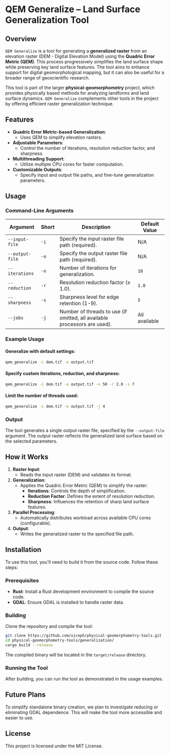# QEM Generalize – Land Surface Generalization Tool

## Overview

`QEM Generalize` is a tool for generating a **generalized raster** from an elevation raster (DEM - Digital Elevation Model) using the **Quadric Error Metric (QEM)**. This process progressively simplifies the land surface shape while preserving key land surface features. The tool aims to enhance support for digital geomorphological mapping, but it can also be useful for a broader range of geoscientific research.

This tool is part of the larger **physical-geomorphometry** project, which provides physically based methods for analyzing landforms and land surface dynamics. `QEM Generalize` complements other tools in the project by offering efficient raster generalization technique.

## Features

- **Quadric Error Metric-based Generalization**:
  - Uses QEM to simplify elevation rasters.
- **Adjustable Parameters**:
  - Control the number of iterations, resolution reduction factor, and sharpness.
- **Multithreading Support**:
  - Utilize multiple CPU cores for faster computation.
- **Customizable Outputs**:
  - Specify input and output file paths, and fine-tune generalization parameters.

## Usage

### Command-Line Arguments

| Argument              | Short | Description                                                                              | Default Value |
|-----------------------|-------|------------------------------------------------------------------------------------------|---------------|
| `--input-file`        | `-i`  | Specify the input raster file path (required).                                           | N/A           |
| `--output-file`       | `-o`  | Specify the output raster file path (required).                                          | N/A           |
| `--iterations`        | `-n`  | Number of iterations for generalization.                                                 | `10`          |
| `--reduction`         | `-r`  | Resolution reduction factor (≥ 1.0).                                                     | `1.0`         |
| `--sharpness`         | `-s`  | Sharpness level for edge retention (1-9).                                                | `5`           |
| `--jobs`              | `-j`  | Number of threads to use (if omitted, all available processors are used).                | All available |

### Example Usage

#### Generalize with default settings:
```bash
qem_generalize -i dem.tif -o output.tif
```

#### Specify custom iterations, reduction, and sharpness:
```bash
qem_generalize -i dem.tif -o output.tif -n 50 -r 2.0 -s 7
```

#### Limit the number of threads used:
```bash
qem_generalize -i dem.tif -o output.tif -j 4
```

### Output

The tool generates a single output raster file, specified by the `--output-file` argument. The output raster reflects the generalized land surface based on the selected parameters.

## How it Works

1. **Raster Input**:
   - Reads the input raster (DEM) and validates its format.
2. **Generalization**:
   - Applies the Quadric Error Metric (QEM) to simplify the raster:
     - **Iterations**: Controls the depth of simplification.
     - **Reduction Factor**: Defines the extent of resolution reduction.
     - **Sharpness**: Influences the retention of sharp land surface features.
3. **Parallel Processing**:
   - Automatically distributes workload across available CPU cores (configurable).
4. **Output**:
   - Writes the generalized raster to the specified file path.

## Installation

To use this tool, you'll need to build it from the source code. Follow these steps:

### Prerequisites

- **Rust**: Install a Rust development environment to compile the source code.
- **GDAL**: Ensure GDAL is installed to handle raster data.

### Building

Clone the repository and compile the tool:
```bash
git clone https://github.com/xiceph/physical-geomorphometry-tools.git
cd physical-geomorphometry-tools/generalization/
cargo build --release
```

The compiled binary will be located in the `target/release` directory.

### Running the Tool

After building, you can run the tool as demonstrated in the usage examples.

## Future Plans

To simplify standalone binary creation, we plan to investigate reducing or eliminating GDAL dependence. This will make the tool more accessible and easier to use.

## License

This project is licensed under the MIT License.
